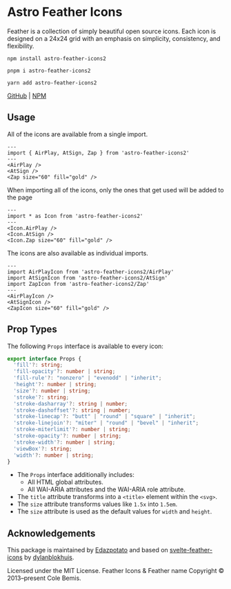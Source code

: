 # Astro Feather Icons

Feather is a collection of simply beautiful open source icons.
Each icon is designed on a 24x24 grid with an emphasis on simplicity, consistency, and flexibility.

```shell
npm install astro-feather-icons2
```

```shell
pnpm i astro-feather-icons2
```

```shell
yarn add astro-feather-icons2
```

[GitHub](https://github.com/aalfiann/astro-feather-icons2) |
[NPM](https://npmjs.com/package/astro-feather-icons2)



## Usage

All of the icons are available from a single import.

```astro
---
import { AirPlay, AtSign, Zap } from 'astro-feather-icons2'
---
<AirPlay />
<AtSign />
<Zap size="60" fill="gold" />
```

When importing all of the icons, only the ones that get used will be added to the page

```astro
---
import * as Icon from 'astro-feather-icons2'
---
<Icon.AirPlay />
<Icon.AtSign />
<Icon.Zap size="60" fill="gold" />
```

The icons are also available as individual imports.

```astro
---
import AirPlayIcon from 'astro-feather-icons2/AirPlay'
import AtSignIcon from 'astro-feather-icons2/AtSign'
import ZapIcon from 'astro-feather-icons2/Zap'
---
<AirPlayIcon />
<AtSignIcon />
<ZapIcon size="60" fill="gold" />
```



## Prop Types

The following `Props` interface is available to every icon:

```ts
export interface Props {
  'fill'?: string;
  'fill-opacity'?: number | string;
  'fill-rule'?: "nonzero" | "evenodd" | "inherit";
  'height'?: number | string;
  'size'?: number | string;
  'stroke'?: string;
  'stroke-dasharray'?: string | number;
  'stroke-dashoffset'?: string | number;
  'stroke-linecap'?: "butt" | "round" | "square" | "inherit";
  'stroke-linejoin'?: "miter" | "round" | "bevel" | "inherit";
  'stroke-miterlimit'?: number | string;
  'stroke-opacity'?: number | string;
  'stroke-width'?: number | string;
  'viewBox'?: string;
  'width'?: number | string;
}
```

- The `Props` interface additionally includes:
  - All HTML global attributes.
  - All WAI-ARIA attributes and the WAI-ARIA role attribute.
- The `title` attribute transforms into a `<title>` element within the `<svg>`.
- The `size` attribute transforms values like `1.5x` into `1.5em`.
- The `size` attribute is used as the default values for `width` and `height`.



## Acknowledgements

This package is maintained by [Edazpotato](https://github.com/edazpotato) and
based on
[svelte-feather-icons](https://github.com/dylanblokhuis/svelte-feather-icons) by
[dylanblokhuis](https://github.com/dylanblokhuis).

Licensed under the MIT License. Feather Icons & Feather name Copyright © 2013–present Cole Bemis.
